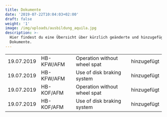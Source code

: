 ```yaml
---
title: Dokumente
date: '2019-07-22T10:04:03+02:00'
draft: false
weight: '1'
image: /img/uploads/ausbildung_aquila.jpg
description: >-
  Hier findest du eine Übersicht über kürzlich geänderte und hinzugefügte
  Dokumente.
---
```

<table border="0" width="100%">
  <colgroup>
    <col width="1*">
    <col width="2*">
    <col width="4*">
    <col width="1*">
  </colgroup>
  <tr>
    <td>19.07.2019</td>
    <td>HB-KFW/AFM</td>
    <td>Operation without wheel spat</td>
    <td>hinzugefügt</td>
  </tr>
  <tr>
    <td>19.07.2019</td>
    <td>HB-KFW/AFM</td>
    <td>Use of disk braking system</td>
    <td>hinzugefügt</td>
  </tr>
  <tr>
    <td>19.07.2019</td>
    <td>HB-KOF/AFM</td>
    <td>Operation without wheel spat</td>
    <td>hinzugefügt</td>
  </tr>
  <tr>
    <td>19.07.2019</td>
    <td>HB-KOF/AFM</td>
    <td>Use of disk braking system</td>
    <td>hinzugefügt</td>
  </tr>
</table>
